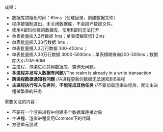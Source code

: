 成果：
- 数据库初始化时间：65ms（创建目录，创建数据文件）
- 程序被强制退出，未关闭数据库，不会损坏数据文件。
- 使用A密码创建的数据库，使用B密码无法打开
- 单表批量插入2行数据 1ms；单表模糊查询1-2ms
- 单表批量插入30行数据 1ms；
- 单表批量插入3万行数据 300-400ms；
- 单表批量插入30万行数据 3000-5000ms；单表模糊查询200-300ms；数据库大小75M-80M
- 主进程，渲染进程共用数据库，查询无问题。
- **多进程并发写入数据有问题**//The realm is already in a write transaction
- **跨进程数据通知有问题** //A进程更新的数据无法通知到B进程
- **主进程执行写入任务时，不能完成其他任务**  //不要加载渲染进程后，就让主进程做繁重的任务

需要关注的内容：
- 不要在一个渲染进程中创建多个数据库连接对象
- 主进程、渲染进程复用Common下的代码
- 方便单元测试


